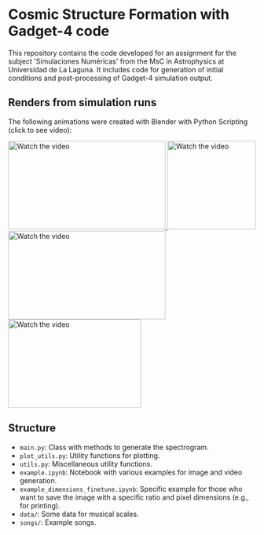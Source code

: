 # Cosmic Structure Formation with Gadget-4 code

This repository contains the code developed for an assignment for the subject 'Simulaciones Numéricas' from the MsC in Astrophysics at Universidad de La Laguna. It includes code for generation of initial conditions and post-processing of Gadget-4 simulation output.

## Renders from simulation runs

The following animations were created with Blender with Python Scripting (click to see video):
<!-- [![Watch the video](http://img.youtube.com/vi/-zpFEkMD9Mg/0.jpg)](https://www.youtube.com/watch?v=-zpFEkMD9Mg "Click to Watch!") -->


<a href="https://www.youtube.com/watch?v=UCR47K5t5VM" title="Click to Watch!">
  <img src="http://img.youtube.com/vi/UCR47K5t5VM/0.jpg" alt="Watch the video" width="320" height="180"/>
</a>

<a href="https://www.youtube.com/watch?v=mHMzycROyaA" title="Click to Watch!">
  <img src="http://img.youtube.com/vi/mHMzycROyaA/0.jpg" alt="Watch the video" width="180" height="180"/>
</a>

<a href="https://www.youtube.com/watch?v=Ufeo-skLUqQ" title="Click to Watch!">
  <img src="http://img.youtube.com/vi/Ufeo-skLUqQ/0.jpg" alt="Watch the video" width="320" height="180"/>
</a>

<a href="https://www.youtube.com/watch?v=-zpFEkMD9Mg" title="Click to Watch!">
  <img src="http://img.youtube.com/vi/-zpFEkMD9Mg/0.jpg" alt="Watch the video" width="270" height="180"/>
</a>

## Structure

- `main.py`: Class with methods to generate the spectrogram.
- `plot_utils.py`: Utility functions for plotting.
- `utils.py`: Miscellaneous utility functions.
- `example.ipynb`: Notebook with various examples for image and video generation. 
- `example_dimensions_finetune.ipynb`: Specific example for those who want to save the image with a specific ratio and pixel dimensions (e.g., for printing).
- `data/`: Some data for musical scales.
- `songs/`: Example songs.
